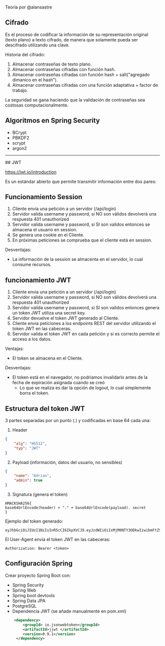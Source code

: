 Teoría por @alansastre
## Cifrado

Es el proceso de codificar la información de su representación original (texto plano)
a texto cifrado, de manera que solamente pueda ser descifrado utilizando una clave.


Historia del cifrado: 

1. Almacenar contraseñas de texto plano.
2. Almacenar contraseñas cifradas con función hash.
3. Almacenar contraseñas cifradas con función hash + salt("agregado dimanico en el hash").
4. Almacenar contraseñas cifradas con una función adaptativa + factor de trabajo.


La seguridad se gana haciendo que la validación de contraseñas sea costosas computacionalmente.

## Algoritmos en Spring Security

* BCrypt
* PBKDF2
* scrypt
* argon2

<hr>
## JWT

https://jwt.io/introduction

Es un estándar abierto que permite transmitir información entre dos pares:
## Funcionamiento Session

1. Cliente envia una petición a un servidor (/api/login)
2. Servidor valida username y password, si NO son válidos devolverá una respuesta 401 unauthorized
3. Servidor valida username y password, si SI son validos entonces se almacena el usuario en session.
4. Se genera una cookie en el Cliente. 
5. En próximas peticiones se comprueba que el cliente está en session.

Desventajas:

* La información de la session se almacenta en el servidor, lo cual consume recursos.


## funcionamiento JWT

1. Cliente envia una petición a un servidor (/api/login)
2. Servidor valida username y password, si NO son válidos devolverá una respuesta 401 unauthorized
3. Servidor valida username y password, si SI son validos entonces genera un token JWT utiliza una secret key.
4. Servidor devuelve el token JWT generado al Cliente.
5. Cliente envia peticiones a los endpoints REST del servidor utilizando el token JWT en las cabeceras.
6. Servidor valida el token JWT en cada petición y si es correcto permite el acceso a los datos.


Ventajas:

* El token se almacena en el Cliente.

Desventajas:

* El token está en el navegador, no podríamos invalidarlo antes de la fecha de expiración asignada cuando se creó
  * Lo que se realiza es dar la opción de logout, lo cual simplemente borra el token.

## Estructura del token JWT

3 partes separadas por un punto (.) y codificadas en base 64 cada una:

1. Header

``` json 
{
    "alg": "HS512",
    "typ": "JWT"
}

```

2. Payload (información, datos del usuario, no sensibles)

```json 
{
    "name": "Adrian",
    "admin": true
}

```

3. Signatura (genera el token)

```
HMACKSHA256{
base64UrlEncode(header) + "." + base64UrlEncode(payload). secret 
}

```

Ejemplo del token generado: 

```
eyJhbGciOiJIUzI1NiIsInR5cCI6IkpXVCJ9.eyJzdWIiOiIxMjM0NTY3ODkwIiwibmFtZSI6IkpvaG4gRG9lIiwiaWF0IjoxNTE2MjM5MDIyfQ.SflKxwRJSMeKKF2QT4fwpMeJf36POk6yJV_adQssw5c
```

El User-Agent envia el token JWT en las cabeceras:

```
Authorization: Bearer <token>
```

## Configuración Spring

Crear proyecto Spring Boot con:

* Spring Security
* Spring Web 
* Spring boot devtools 
* Spring Data JPA 
* PostgreSQL 
* Dependencia JWT (se añade manualmente en pom.xml)

```xml
    <dependency> 
        <groupId> io.jsonwebtoken</groupId>
        <artifactId>jjwt </artifactId>
        <version>0.9.1</version>
     </dependency>

```